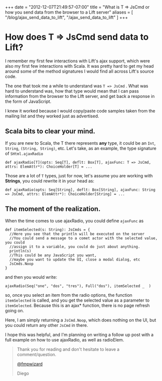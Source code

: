 +++
date = "2012-12-07T21:49:57-07:00"
title = "What is T => JsCmd or how you send data from the browser to a Lift server"
aliases = [
	"/blog/ajax_send_data_to_lift",
	"/ajax_send_data_to_lift"
]
+++

[title: ]: /
[category: Lift]: /
[date: 2012/12/7]: /
[tags: {lift, scala, JsCmd, ajax}]: /

# How does T => JsCmd send data to Lift?

I remember my first few interactions with Lift's ajax support, which were also my first few interactions with Scala. It was pretty hard to get my head around some of the method signatures I would find all across Lift's source code.

The one that took me a while to understand was `T => JsCmd` . What was hard to understand was, how that type would mean that I can pass information from the browser to the LIft server, and get back a response in the form of JavaScript.

I knew it worked because I would copy/paste code samples taken from the mailing list and they worked just as advertised.

## Scala bits to clear your mind.

If you are new to Scala, the T there represents **any** type, it could be an `Int`, `String`, `(String, String)`, etc. Let's take, as an example, the type signature of `SHtml.ajaxRadio`

`def ajaxRadio[T](opts: Seq[T], deflt: Box[T], ajaxFunc: T => JsCmd, attrs: ElemAttr*): ChoiceHolder[T] = ...`

Those are a lot of `T` types, just for now, let's assume you are working with **Strings**, you could rewrite it in your head as:

`def ajaxRadio(opts: Seq[String], deflt: Box[String], ajaxFunc: String => JsCmd, attrs: ElemAttr*): ChoiceHolder[String] = ...`

## The moment of the realization.

When the time comes to use ajaxRadio, you could define `ajaxFunc` as

```
def itemSelected(s: String): JsCmds = {
  //Here you see that the println will be executed on the server
  //You could send a message to a comet actor with the selected value, you could
  //assign it to a variable, you could do just about anything.
  println(s)
  //This could be any JavaScript you want,
  //maybe you want to update the UI, close a modal dialog, etc
  JsCmds.Noop
}

```


and then you would write:

```
ajaxRadio(Seq("one", "dos", "tres"), Full("dos"), itemSelected _  )
```

so, once you select an item from the radio options, the function `itemSelected` is called, and you get the selected value as a parameter to `itemSelected`. Because this is an ajax* function, there is no page refresh going on.

Here, I am simply returning a `JsCmd.Noop`, which does nothing on the UI, but you could return any other `JsCmd` in there.


I hope this was helpful, and I'm planning on writing a follow up post with a full example on how to use ajaxRadio, as well as radioElem.

>Thank you for reading and don't hesitate to leave a comment/question.
>
>[@fmpwizard](https://twitter.com/fmpwizard)
>
>Diego
